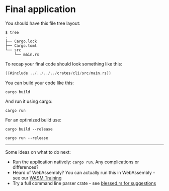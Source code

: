 # Final application

You should have this file tree layout:

```console
$ tree
.
├── Cargo.lock
├── Cargo.toml
└── src
    └── main.rs
```

To recap your final code should look something like this:

``` rust
{{#include ../../../../crates/cli/src/main.rs}}
```

You can build your code like this:

```
cargo build
```

And run it using cargo:

```
cargo run
```

For an optimized build use:

```
cargo build --release
```

```
cargo run --release
```

---

Some ideas on what to do next:

* Run the application natively: `cargo run`. Any complications or differences?
* Heard of WebAssembly? You can actually run this in WebAssembly - see our [WASM Training](https://github.com/ferrous-systems/wasm-training-2022)
* Try a full command line parser crate - see [blessed.rs for suggestions](https://blessed.rs/crates#section-cli-tools-subsection-argument-parsing)